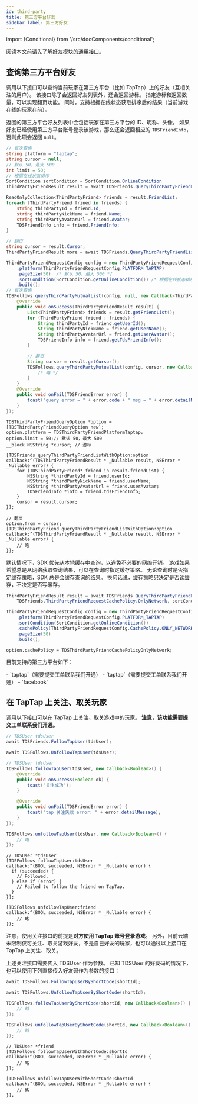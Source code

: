 ```yaml
---
id: third-party
title: 第三方平台好友
sidebar_label: 第三方好友
---
```


import {Conditional} from '/src/docComponents/conditional';

阅读本文前请先了解[好友模块的通用接口](/sdk/friends/guide/)。

## 查询第三方平台好友

调用以下接口可以查询当前玩家在第三方平台（比如 TapTap）上的好友（互相关注的用户）。
该接口除了会返回好友列表外，还会返回游标。
指定游标和返回数量，可以实现翻页功能。
同时，支持根据在线状态获取排序后的结果（当前游戏在线的玩家在前）。

返回的第三方平台好友列表中会包括玩家在第三方平台的 ID、昵称、头像。
如果好友已经使用第三方平台账号登录该游戏，那么还会返回相应的 `TDSFriendInfo`，否则此项会返回 `null`。

<MultiLang>

```cs
// 首次查询
string platform = "taptap";
string cursor = null;
// 默认 50，最大 500
int limit = 50;
// 根据在线状态排序
SortCondition sortCondition = SortCondition.OnlineCondition
ThirdPartyFriendResult result = await TDSFriends.QueryThirdPartyFriendList(platform, cursor, limit, condition: sortCondition);

ReadOnlyCollection<ThirdPartyFriend> friends = result.FriendList;
foreach (ThirdPartyFriend frined in friends) {
    string thirdPartyId = friend.Id;
    string thirdPartyNickName = friend.Name;
    string thirdPartyAvatarUrl = friend.Avatar;
    TDSFriendInfo info = friend.FriendInfo;
}

// 翻页
string cursor = result.Cursor;
ThirdPartyFriendResult more = await TDSFriends.QueryThirdPartyFriendList(platform, cursor, limit, condition: sortCondition);
```

```java
ThirdPartyFriendRequestConfig config = new ThirdPartyFriendRequestConfig.Builder()
    .platform(ThirdPartyFriendRequestConfig.PLATFORM_TAPTAP)
    .pageSize(50)  /* 默认 50，最大 500 */
    .sortCondition(SortCondition.getOnlineCondition()) /* 根据在线状态排序 */
    .build();
// 首次查询
TDSFollows.queryThirdPartyMutualList(config, null, new Callback<ThirdPartyFriendResult>() {
    @Override
    public void onSuccess(ThirdPartyFriendResult result) {
        List<ThirdPartyFriend> friends = result.getFriendList();
        for (ThirdPartyFriend friend : friends) {
            String thirdPartyId = friend.getUserId();
            String thirdPartyNickName = friend.getUserName();
            String thirdPartyAvatarUrl = friend.getUserAvatar();
            TDSFriendInfo info = friend.getTdsFriendInfo();
        }

        // 翻页
        String cursor = result.getCursor();
        TDSFollows.queryThirdPartyMutualList(config, cursor, new Callback<ThirdPartyFriendResult>() {
            /* 略 */
        }
    }
    @Override
    public void onFail(TDSFriendError error) {
        toast("query error = " + error.code + " msg = " + error.detailMessage);
    }
});
```

```objc
TDSThirdPartyFriendQueryOption *option = [TDSThirdPartyFriendQueryOption new];
option.platform = TDSThirdPartyFriendPlatformTaptap;
option.limit = 50;// 默认 50，最大 500
__block NSString *cursor; // 游标

[TDSFriends queryThirdPartyFriendListWithOption:option
callback:^(TDSThirdPartyFriendResult * _Nullable result, NSError * _Nullable error) {
    for (TDSThirdPartyFriend* friend in result.friendList) {
        NSString *thirdPartyId = friend.userId;
        NSString *thirdPartyNickName = friend.userName;
        NSString *thirdPartyAvatarUrl = friend.userAvatar;
        TDSFriendInfo *info = friend.tdsFriendInfo;
    }
    cursor = result.cursor;
}];

// 翻页
option.from = cursor;
[TDSThirdPartyFriend queryThirdPartyFriendListWithOption:option
callback:^(TDSThirdPartyFriendResult * _Nullable result, NSError * _Nullable error) {
    // 略
}];
```

</MultiLang>

默认情况下，SDK 优先从本地缓存中查询，以避免不必要的网络开销。
游戏如果希望总是从网络获取查询结果，可以在查询时指定缓存策略。
无论查询时是否指定缓存策略，SDK 总是会缓存查询的结果。
换句话说，缓存策略只决定是否读缓存，不决定是否写缓存。

<MultiLang>

```cs
ThirdPartyFriendResult result = await TDSFriends.QueryThirdPartyFriendList(platform, cursor, limit,
    TDSFriends.ThirdPartyFriendRequestCachePolicy.OnlyNetwork, sortCondition);
```

```java
ThirdPartyFriendRequestConfig config = new ThirdPartyFriendRequestConfig.Builder()
    .platform(ThirdPartyFriendRequestConfig.PLATFORM_TAPTAP)
    .sortCondition(SortCondition.getOnlineCondition())
    .cachePolicy(ThirdPartyFriendRequestConfig.CachePolicy.ONLY_NETWORK)
    .pageSize(50)
    .build();
```

```objc
option.cachePolicy = TDSThirdPartyFriendCachePolicyOnlyNetwork;
```

</MultiLang>

目前支持的第三方平台如下：

<Conditional region='cn'>
- `taptap`（需要提交工单联系我们开通）
</Conditional>

<Conditional region='global'>
- `taptap`（需要提交工单联系我们开通）
- `facebook`
</Conditional>

## 在 TapTap 上关注、取关玩家

调用以下接口可以在 TapTap 上关注、取关游戏中的玩家。
**注意，该功能需要提交工单联系我们开通。**

<MultiLang>

```cs
// TDSUser tdsUser
await TDSFriends.FollowTapUser(tdsUser);

await TDSFollows.UnfollowTapUser(tdsUser);
```

```java
// TDSUser tdsUser
TDSFollows.followTapUser(tdsUser, new Callback<Boolean>() {
    @Override
    public void onSuccess(Boolean ok) {
        toast("关注成功");
    }

    @Override
    public void onFail(TDSFriendError error) {
        toast("tap 关注失败 error: " + error.detailMessage);
    }
});

TDSFollows.unfollowTapUser(tdsUser, new Callback<Boolean>() {
    // 略
});
```

```objc
// TDSUser *tdsUser
[TDSFollows followTapUser:tdsUser
callback:^(BOOL succeeded, NSError * _Nullable error) {
  if (succeeded) {
    // Followed.
  } else if (error) {
    // Failed to follow the friend on TapTap.
  }
}];

[TDSFollows unfollowTapUser:friend
callback:^(BOOL succeeded, NSError * _Nullable error) {
    // 略
});
```

</MultiLang>

注意，使用关注接口的前提是**对方使用 TapTap 账号登录游戏**。
另外，目前云端未限制仅可关注、取关游戏好友，不是自己好友的玩家，也可以通过以上接口在 TapTap 上关注、取关。

上述关注接口需要传入 TDSUser 作为参数。
已知 TDSUser 的好友码的情况下，也可以使用下列直接传入好友码作为参数的接口：

<MultiLang>

```cs
await TDSFollows.FollowTapUserByShortCode(shortId);

await TDSFollows.UnfollowTapUserByShortCode(shortId);
```

```java
TDSFollows.followTapUserByShortCode(shortId, new Callback<Boolean>() {
    // 略
});

TDSFollows.unfollowTapUserByShortCode(shortId, new Callback<Boolean>() {
    // 略
});
```

```objc
// TDSUser *friend
[TDSFollows followTapUserWithShortCode:shortId
callback:^(BOOL succeeded, NSError * _Nullable error) {
    // 略
}];

[TDSFollows unfollowTapUserWithShortCode:shortId
callback:^(BOOL succeeded, NSError * _Nullable error) {
    // 略
}];
```

</MultiLang>

